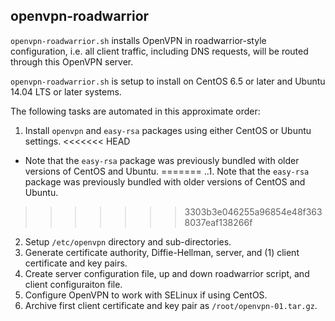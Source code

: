 openvpn-roadwarrior
-----
`openvpn-roadwarrior.sh` installs OpenVPN in roadwarrior-style configuration, i.e. all client traffic, including DNS requests, will be routed through this OpenVPN server.

`openvpn-roadwarrior.sh` is setup to install on CentOS 6.5 or later and Ubuntu 14.04 LTS or later systems.

The following tasks are automated in this approximate order:

1. Install `openvpn` and `easy-rsa` packages using either CentOS or Ubuntu settings.
<<<<<<< HEAD
- Note that the `easy-rsa` package was previously bundled with older versions of CentOS and Ubuntu.
=======
..1. Note that the `easy-rsa` package was previously bundled with older versions of CentOS and Ubuntu.
>>>>>>> 3303b3e046255a96854e48f3638037eaf138266f
2. Setup `/etc/openvpn` directory and sub-directories.
3. Generate certificate authority, Diffie-Hellman, server, and (1) client certificate and key pairs.
4. Create server configuration file, up and down roadwarrior script, and client configuraiton file.
5. Configure OpenVPN to work with SELinux if using CentOS.
6. Archive first client certificate and key pair as `/root/openvpn-01.tar.gz`.
